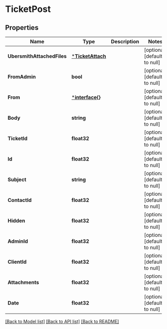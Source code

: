 # TicketPost

## Properties
Name | Type | Description | Notes
------------ | ------------- | ------------- | -------------
**UbersmithAttachedFiles** | [***TicketAttach**](TicketAttach.md) |  | [optional] [default to null]
**FromAdmin** | **bool** |  | [optional] [default to null]
**From** | [***interface{}**](interface{}.md) |  | [optional] [default to null]
**Body** | **string** |  | [optional] [default to null]
**TicketId** | **float32** |  | [optional] [default to null]
**Id** | **float32** |  | [optional] [default to null]
**Subject** | **string** |  | [optional] [default to null]
**ContactId** | **float32** |  | [optional] [default to null]
**Hidden** | **float32** |  | [optional] [default to null]
**AdminId** | **float32** |  | [optional] [default to null]
**ClientId** | **float32** |  | [optional] [default to null]
**Attachments** | **float32** |  | [optional] [default to null]
**Date** | **float32** |  | [optional] [default to null]

[[Back to Model list]](../README.md#documentation-for-models) [[Back to API list]](../README.md#documentation-for-api-endpoints) [[Back to README]](../README.md)


